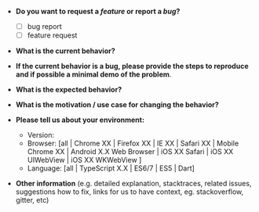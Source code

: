 * **Do you want to request a *feature* or report a *bug*?**

  - [ ] bug report
  - [ ] feature request

* **What is the current behavior?**



* **If the current behavior is a bug, please provide the steps to reproduce and if possible a minimal demo of the problem**.



* **What is the expected behavior?**



* **What is the motivation / use case for changing the behavior?**



* **Please tell us about your environment:**
  
  - Version: 
  - Browser: [all | Chrome XX | Firefox XX | IE XX | Safari XX | Mobile Chrome XX | Android X.X Web Browser | iOS XX Safari | iOS XX UIWebView | iOS XX WKWebView ]
  - Language: [all | TypeScript X.X | ES6/7 | ES5 | Dart]


* **Other information** (e.g. detailed explanation, stacktraces, related issues, suggestions how to fix, links for us to have context, eg. stackoverflow, gitter, etc)

